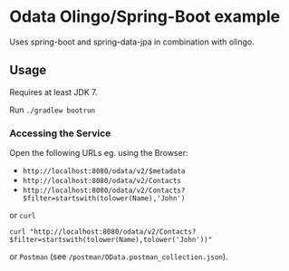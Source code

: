Odata Olingo/Spring-Boot example
================================

Uses spring-boot and spring-data-jpa in combination with olingo.

Usage
-----

Requires at least JDK 7.

Run `./gradlew bootrun`

### Accessing the Service

Open the following URLs eg. using the Browser:

- `http://localhost:8080/odata/v2/$metadata`
- `http://localhost:8080/odata/v2/Contacts`
- `http://localhost:8080/odata/v2/Contacts?$filter=startswith(tolower(Name),'John')`

or `curl`

    curl "http://localhost:8080/odata/v2/Contacts?$filter=startswith(tolower(Name),tolower('John'))"

or `Postman` (see `/postman/OData.postman_collection.json`).
